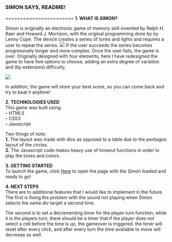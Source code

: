 ### SIMON SAYS, README!
=======================
**1. WHAT IS SIMON?**

Simon is originally an electronic game of memory skill invented by Ralph H. Baer and Howard J. Morrison, with the original programming done by by Lenny Cope. The device creates a series of tones and lights and requires a user to repeat the series. 
![](http://i.imgur.com/EwPqGB2.png)
If the user succeeds the series becomes progressively longer and more complex. Once the user fails, the game is over. Originally designed with four elements, here I have redesigned the game to have five options to choose, adding an extra degree of variation and (by extension) difficulty.  

![](http://i.imgur.com/czXB5n1.png)

In addition, the game will store your best score, so you can come back and try to beat it anytime!    

**2. TECHNOLOGIES USED**   
This game was built using:  
**-** HTML5   
**-** CSS3   
**-** Javascript


Two things of note;  
**1.** The layout was made with divs as opposed to a table due to the pentagon layout of the circles.  
**2.** The Javascript code makes heavy use of timeout functions in order to play the tones and colors.  

**3. GETTING STARTED**  
To launch the game, click 
[Here](https://johnmichael246.github.io/simon/) to open the page with the Simon loaded and ready to go! 

**4. NEXT STEPS**   
There are to additional features that I would like to implement in the future. The first is fixing the problem with the sound not playing when Simon selects the same div target a second time.

The second is to set a decrementing timer for the player turn function; while it is the players turn, there should be a timer that if the player does not select a cell before the time is up, the gameover is triggered. the timer will reset after every click, and after every turn the time available to move will decrease as well.
